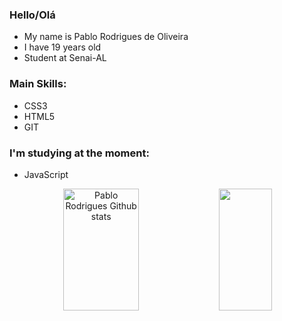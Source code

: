 ### Hello/Olá

- My name is Pablo Rodrigues de Oliveira
- I have 19 years old
- Student at Senai-AL

### Main Skills:
- CSS3
- HTML5
- GIT

### I'm studying at the moment:
- JavaScript

<div align="center">  
  <img width="49%" height="195px" src="https://github-readme-stats.vercel.app/api?username=PabloSG1&show_icons=true&count_private=true&hide_border=true&title_color=00bfbf&icon_color=00bfbf&text_color=c9d1d9&bg_color=0d1117" alt="Pablo Rodrigues Github stats" /> 
  <img width="41%" height="195px" src="https://github-readme-stats.vercel.app/api/top-langs/?username=PabloR18&layout=compact&hide_border=true&title_color=00bfbf&text_color=00bfbf&bg_color=0d1117" />
</div>
